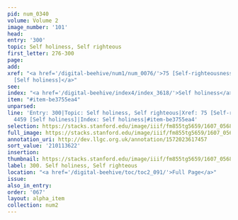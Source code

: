 ```yaml
---
pid: num_0340
volume: Volume 2
image_number: '101'
head:
entry: '300'
topic: Self holiness, Self righteous
first_letter: 276-300
page:
add:
xref: "<a href='/digital-beehive/num1/num_0076/'>75 [Self-righteousness]</a>|<a href='/digital-beehive/num10/num_3441/'>4459
  [Self holiness]</a>"
see:
index: "<a href='/digital-beehive/index4/index_3618/'>Self holiness</a>"
item: "#item-be3755ea4"
unparsed:
line: 'Entry: 300|Topic: Self holiness, Self righteous|Xref: 75 [Self-righteousness]|Xref:
  4459 [Self holiness]|Index: Self holiness|#item-be3755ea4'
selection: https://stacks.stanford.edu/image/iiif/fm855tg5659/1607_0568/382,3622,2999,340/full/0/default.jpg
full_image: https://stacks.stanford.edu/image/iiif/fm855tg5659/1607_0568/full/full/0/default.jpg
annotation_uri: http://dev.llgc.org.uk/annotation/1572023617457
sort_value: '210113622'
insertion:
thumbnail: https://stacks.stanford.edu/image/iiif/fm855tg5659/1607_0568/382,3622,600,180/250,/0/default.jpg
label: 300. Self holiness, Self righteous
location: "<a href='/digital-beehive/toc/toc2_091/'>Full Page</a>"
issue:
also_in_entry:
order: '067'
layout: alpha_item
collection: num2
---
```

